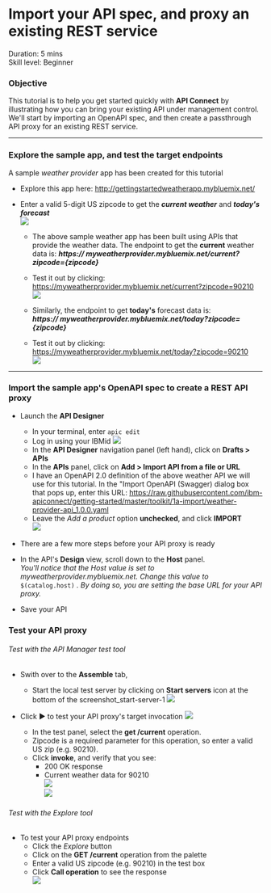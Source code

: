 # Import your API spec, and proxy an existing REST service
Duration: 5 mins  
Skill level: Beginner  


### Objective
This tutorial is to help you get started quickly with **API Connect** by illustrating how you can bring your existing API under management control. We'll start by importing an OpenAPI spec, and then create a passthrough API proxy for an existing REST service.

---


### Explore the sample app, and test the target endpoints
A sample _weather provider_ app has been created for this tutorial
- Explore this app here: http://gettingstartedweatherapp.mybluemix.net/
- Enter a valid 5-digit US zipcode to get the _**current weather**_ and _**today's forecast**_  
![](/bluemix/1a/images/explore-weatherapp-1.png)

  - The above sample weather app has been built using APIs that provide the weather data.  The endpoint to get the **current** weather data is:     _**https:// myweatherprovider<span></span>.mybluemix.net/current?zipcode={zipcode}**_
  - Test it out by clicking: https://myweatherprovider.mybluemix.net/current?zipcode=90210  
  ![](/bluemix/1a/images/explore-weatherapp-2.png)

  - Similarly, the endpoint to get **today's** forecast data is:  
   _**https:// myweatherprovider<span></span>.mybluemix.net/today?zipcode={zipcode}**_
  - Test it out by clicking: https://myweatherprovider.mybluemix.net/today?zipcode=90210  
  ![](/bluemix/1a/images/explore-weatherapp-3.png)


---

### Import the sample app's OpenAPI spec to create a REST API proxy
- Launch the **API Designer**
  - In your terminal, enter `apic edit`
  - Log in using your IBMid
    ![](images/screenshot_apic-edit_login.png)
  - In the **API Designer** navigation panel (left hand), click on **Drafts > APIs**
  - In the **APIs** panel, click on **Add > Import API from a file or URL**
  - I have an OpenAPI 2.0 definition of the above weather API we will use for this tutorial.  In the "Import OpenAPI (Swagger) dialog box that pops up, enter this URL:
https://raw.githubusercontent.com/ibm-apiconnect/getting-started/master/toolkit/1a-import/weather-provider-api_1.0.0.yaml
  - Leave the _Add a product_ option **unchecked**, and click **IMPORT**  
    ![](images/screenshot_import-url.png)  






- There are a few more steps before your API proxy is ready
- In the API's **Design** view, scroll down to the **Host** panel.   
_You'll notice that the Host value is set to myweatherprovider.mybluemix.net. Change this value to_ ```$(catalog.host)``` _. By doing so, you are setting the base URL for your API proxy._
- Save your API  




### Test your API proxy
###### Test with the _API Manager test tool_
- Swith over to the **Assemble** tab,
  - Start the local test server by clicking on **Start servers** icon at the bottom of the screenshot_start-server-1
    ![](images/screenshot_start-server-1.png)

- Click ► to test your API proxy's target invocation
    ![](images/screenshot_test-0.png)

  - In the test panel, select the **get /current** operation.  
  - Zipcode is a required parameter for this operation, so enter a valid US zip (e.g. 90210).  
  - Click **invoke**, and verify that you see:
    - 200 OK response
    - Current weather data for 90210  
    ![](images/screenshot_test-1.png)  
    ![](images/screenshot_test-2.png)   


###### Test with the _Explore tool_  
- To test your API proxy endpoints
  - Click the _Explore_ button
  - Click on the **GET /current** operation from the palette
  - Enter a valid US zipcode (e.g. 90210) in the test box
  - Click **Call operation** to see the response  
  ![](images/screenshot_explore.png)
